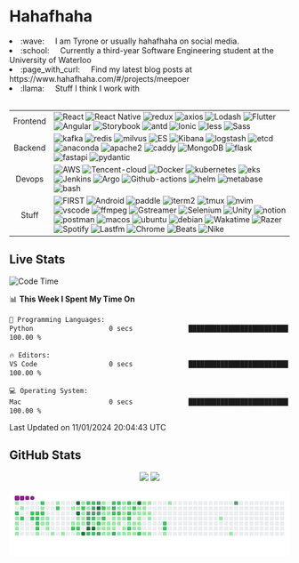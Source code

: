 # Hahafhaha

<li> :wave: &nbsp &nbsp I am Tyrone or usually hahafhaha on social media.</li>
<li> :school: &nbsp &nbsp Currently a third-year Software Engineering student at the University of Waterloo</li>
<li> :page_with_curl:	&nbsp &nbsp Find my latest blog posts at https://www.hahafhaha.com/#/projects/meepoer </li>
<li>
 :llama:	&nbsp &nbsp Stuff I think I work with
 <br><br>
 <table>
   <tr>
     <td align="center">Frontend</td>
     <td>
        <img alt="React" src="https://img.shields.io/badge/-React-45b8d8?style=flat-square&logo=react&logoColor=white" />
        <img alt="React Native" src="https://img.shields.io/badge/-React%20Native-09D3AC?style=flat-square&logo=createreactapp&logoColor=white" />
        <img alt="redux" src="https://img.shields.io/badge/-Redux-764ABC?style=flat-square&logo=redux&logoColor=white" />
        <img alt="axios" src="https://img.shields.io/badge/-Axios-5A29E4?style=flat-square&logo=axios&logoColor=white" />
        <img alt="Lodash" src="https://img.shields.io/badge/-Lodash-3492FF?style=flat-square&logo=lodash&logoColor=white" />
        <img alt="Flutter" src="https://img.shields.io/badge/-Flutter-02569B?style=flat-square&logo=flutter&logoColor=white" />
        <img alt="Angular" src="https://img.shields.io/badge/-Angular-DD0031?style=flat-square&logo=Angular&logoColor=white" />
        <img alt="Storybook" src="https://img.shields.io/badge/-Storybook-FF4785?style=flat-square&logo=storybook&logoColor=white" />
        <img alt="antd" src="https://img.shields.io/badge/-AntDesgin-0170FE?style=flat-square&logo=antdesign&logoColor=white"/>
        <img alt="Ionic" src="https://img.shields.io/badge/-Ionic-3880FF?style=flat-square&logo=Ionic&logoColor=white" />
        <img alt="less" src="https://img.shields.io/badge/-Less-CC6699?style=flat-square&logo=less&logoColor=white"/>
        <img alt="Sass" src="https://img.shields.io/badge/-Sass-CC6699?style=flat-square&logo=sass&logoColor=white" />
     </td>
   </tr>
   <tr>
     <td align="center">Backend</td>
     <td>
       <img alt="kafka" src="https://img.shields.io/badge/-Kafka-231F20?style=flat-square&logo=apachekafka&logoColor=white"/>
       <img alt="redis" src="https://img.shields.io/badge/-Redis-DC382D?style=flat-square&logo=redis&logoColor=white"/>
       <img alt="milvus" src="https://img.shields.io/badge/-Milvus-00A1EA?style=flat-square&logo=milvus&logoColor=white" />
       <img alt="ES" src="https://img.shields.io/badge/-Elasticsearch-005571?style=flat-square&logo=elasticsearch&logoColor=white"/>
       <img alt="Kibana" src="https://img.shields.io/badge/-Kibana-005571?style=flat-square&logo=kibana&logoColor=white"/>
       <img alt="logstash" src="https://img.shields.io/badge/-Logstash-005571?style=flat-square&logo=logstash&logoColor=white"/>
       <img alt="etcd" src="https://img.shields.io/badge/-etcd-419EDA?style=flat-square&logo=etcd&logoColor=white" />
       <img alt="anaconda" src="https://img.shields.io/badge/-Anaconda-229C18?style=flat-square&logo=anaconda&logoColor=white"/>
       <img alt="apache2" src="https://img.shields.io/badge/-Apache2-D22128?style=flat-square&logo=apache&logoColor=white"/>
       <img alt="caddy" src="https://img.shields.io/badge/-Caddy-004833?style=flat-square&logo=caddy&logoColor=white"/>
       <img alt="MongoDB" src="https://img.shields.io/badge/-MongoDB-13aa52?style=flat-square&logo=mongodb&logoColor=white" />
       <img alt="flask" src="https://img.shields.io/badge/-Flask-811127?style=flat-square&logo=flask&logoColor=white"/>
       <img alt="fastapi" src="https://img.shields.io/badge/-FastAPI-009688?style=flat-square&logo=fastapi&logoColor=white"/>
       <img alt="pydantic" src="https://img.shields.io/badge/-Pydantic-E92063?style=flat-square&logo=pydantic&logoColor=white" />
     </td>
   </tr>
   <tr>
     <td align="center">Devops</td>
     <td>
       <img alt="AWS" src="https://img.shields.io/badge/-AWS-FF5733?style=flat-square&logo=amazonaws&logoColor=white" />
       <img alt="Tencent-cloud" src="https://img.shields.io/badge/-Tencent%20Cloud-3C72B9?style=flat-square&logo=sonarcloud&logoColor=white" />
       <img alt="Docker" src="https://img.shields.io/badge/-Docker-46a2f1?style=flat-square&logo=docker&logoColor=white" />
       <img alt="kubernetes" src="https://img.shields.io/badge/-Kubernetes-326CE5?style=flat-square&logo=kubernetes&logoColor=white" />
       <img alt="eks" src="https://img.shields.io/badge/-EKS-FF9900?style=flat-square&logo=amazoneks&logoColor=white" />
       <img alt="Jenkins" src="https://img.shields.io/badge/-Jenkins-D24939?style=flat-square&logo=jenkins&logoColor=white" />
       <img alt="Argo" src="https://img.shields.io/badge/-Argo-EF7B4D?style=flat-square&logo=argo&logoColor=white" />
       <img alt="Github-actions" src="https://img.shields.io/badge/-Github%20Actions-2088FF?style=flat-square&logo=githubactions&logoColor=white" />
       <img alt="helm" src="https://img.shields.io/badge/-Helm-0F1689?style=flat-square&logo=helm&logoColor=white" />
       <img alt="metabase" src="https://img.shields.io/badge/-Metabase-509EE3?style=flat-square&logo=metabase&logoColor=white"/>
       <img alt="bash" src="https://img.shields.io/badge/-Shell%20Scripting-4EAA25?style=flat-square&logo=gnubash&logoColor=white" />
     </td>
   </tr>
   <tr>
     <td align="center">Stuff</td>
     <td>
      <img alt="FIRST" src="https://img.shields.io/badge/-FIRST-0066B3?style=flat-square&logo=first&logoColor=white" />
      <img alt="Android" src="https://img.shields.io/badge/-Android-3DDC84?style=flat-square&logo=Android&logoColor=white"/>
      <img alt="paddle" src="https://img.shields.io/badge/-PaddlePaddle-0062B0?style=flat-square&logo=paddlepaddle&logoColor=white"/>
      <img alt="iterm2" src="https://img.shields.io/badge/-iTerm2-000000?style=flat-square&logo=iterm2&logoColor=white"/>
      <img alt="tmux" src="https://img.shields.io/badge/-Tmux-1BB91F?style=flat-square&logo=tmux&logoColor=white"/>
      <img alt="nvim" src="https://img.shields.io/badge/-Neovim-57A143?style=flat-square&logo=neovim&logoColor=white"/>
      <img alt="vscode" src="https://img.shields.io/badge/-VSCode-E95420?style=flat-square&logo=visualstudiocode&logoColor=white"/>
      <img alt="ffmpeg" src="https://img.shields.io/badge/-FFMPEG-4E1181?style=flat-square&logo=ffmpeg&logoColor=white"/>
      <img alt="Gstreamer" src="https://img.shields.io/badge/-GStreamer-FF3131?style=flat-square&logo=GStreamer&logoColor=white" />
      <img alt="Selenium" src="https://img.shields.io/badge/-Selenium-43B02A?style=flat-square&logo=selenium&logoColor=white"/>
      <img alt="Unity" src="https://img.shields.io/badge/-Unity-FFFFFF?style=flat-square&logo=unity&logoColor=black" />
      <img alt="notion" src="https://img.shields.io/badge/-Notion-000000?style=flat-square&logo=notion&logoColor=white"/>
      <img alt="postman" src="https://img.shields.io/badge/-Postman-FF6C37?style=flat-square&logo=postman&logoColor=white"/>
      <img alt="macos" src="https://img.shields.io/badge/-macOS-000000?style=flat-square&logo=macos&logoColor=white" />
      <img alt="ubuntu" src="https://img.shields.io/badge/-Ubuntu-E95420?style=flat-square&logo=ubuntu&logoColor=white"/>
      <img alt="debian" src="https://img.shields.io/badge/-Debain-A81D33?style=flat-square&logo=debian&logoColor=white" />
      <img alt="Wakatime" src="https://img.shields.io/badge/-Wakatime-000000?style=flat-square&logo=wakatime&logoColor=white" />
      <img alt="Razer" src="https://img.shields.io/badge/-Razer-03C75A?style=flat-square&logo=razer&logoColor=black" />
      <img alt="Spotify" src="https://img.shields.io/badge/-Spotify-1DB954?style=flat-square&logo=spotify&logoColor=white"/>
      <img alt="Lastfm" src="https://img.shields.io/badge/-Lastfm-D51007?style=flat-square&logo=last.fm&logoColor=white" />
      <img alt="Chrome" src="https://img.shields.io/badge/-Google%20Chrome-4285F4?style=flat-square&logo=googlechrome&logoColor=white" />
      <img alt="Beats" src="https://img.shields.io/badge/-Beats-E01F3D?style=flat-square&logo=beatsbydre&logoColor=white" />
      <img alt="Nike" src="https://img.shields.io/badge/-Nike%20Only-111111?style=flat-square&logo=nike&logoColor=white" />
     </td>
   </tr>
 </table>
</li>

## Live Stats

<!--START_SECTION:waka-->
![Code Time](http://img.shields.io/badge/Code%20Time-222%20hrs%2010%20mins-blue)

📊 **This Week I Spent My Time On** 

```text
💬 Programming Languages: 
Python                   0 secs              █████████████████████████   100.00 % 

🔥 Editors: 
VS Code                  0 secs              █████████████████████████   100.00 % 

💻 Operating System: 
Mac                      0 secs              █████████████████████████   100.00 % 
```


 Last Updated on 11/01/2024 20:04:43 UTC
<!--END_SECTION:waka-->

## GitHub Stats

<p align="center">  
    <img height="180em" src="https://github-readme-stats-gilt-psi.vercel.app/api?username=TyroneHe-0926&hide_border=true&include_orgs=true&show_icons=true&include_all_commits=true&theme=vue&locale=en" />
    <img height="180em" src="https://github-readme-stats-gilt-psi.vercel.app/api/top-langs/?username=TyroneHe-0926&hide=css,scss,html&langs_count=8&hide_border=true&include_orgs=true&layout=compact&theme=vue&locale=en" />
</p>

![Snake animation](https://github.com/TyroneHe-0926/TyroneHe-0926/blob/output/github-snake.gif)
